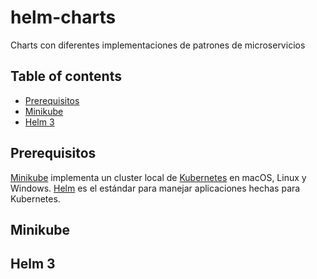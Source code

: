 # helm-charts
Charts con diferentes implementaciones de patrones de microservicios

## Table of contents

- [Prerequisitos](#prerequisitos)
- [Minikube](#minikube)
- [Helm 3](#helm3)

## Prerequisitos

[Minikube](https://kubernetes.io/es/docs/tasks/tools/install-minikube/) implementa un cluster local de [Kubernetes](http://kubernetes.io) en macOS, Linux y Windows.
[Helm](https://helm.sh) es el estándar para manejar aplicaciones hechas para Kubernetes. 

## Minikube

## Helm 3